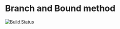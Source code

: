# Branch and Bound method

[![Build Status](https://travis-ci.org/PandaTheSlayer/branch-bound-method.svg?branch=master)](https://travis-ci.org/PandaTheSlayer/branch-bound-method)
